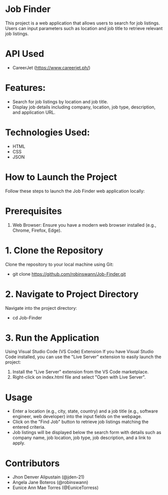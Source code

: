 # Job Finder 

This project is a web application that allows users to search for job listings. Users can input parameters such as location and job title to retrieve relevant job listings.

# API Used
  - CareerJet (https://www.careerjet.ph/)

# Features:
  - Search for job listings by location and job title.
  - Display job details including company, location, job type, description, and application URL.

# Technologies Used: 
  - HTML
  - CSS
  - JSON

# How to Launch the Project
Follow these steps to launch the Job Finder web application locally:
# Prerequisites
  1. Web Browser: Ensure you have a modern web browser installed (e.g., Chrome, Firefox, Edge).
# 1. Clone the Repository
Clone the repository to your local machine using Git:
  - git clone https://github.com/robinswann/Job-Finder.git
# 2. Navigate to Project Directory
Navigate into the project directory:
  - cd Job-Finder
# 3. Run the Application

Using Visual Studio Code (VS Code) Extension
If you have Visual Studio Code installed, you can use the "Live Server" extension to easily launch the project:

  1. Install the "Live Server" extension from the VS Code marketplace.
  2. Right-click on index.html file and select "Open with Live Server".

# Usage
  - Enter a location (e.g., city, state, country) and a job title (e.g., software engineer, web developer) into the input fields on the webpage.
  - Click on the "Find Job" button to retrieve job listings matching the entered criteria.
  - Job listings will be displayed below the search form with details such as company name, job location, job type, job description, and a link to apply.

# Contributors
  - Jhon Denver Alipustain (@jden-21)
  - Angela Jane Boteros (@robinswann)
  - Eunice Ann Mae Torres (@EuniceTorress)
